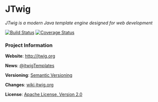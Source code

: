 # JTwig

*JTwig is a modern Java template engine designed for web development*

[![Build Status](https://travis-ci.org/lyncode/jtwig.png)](https://travis-ci.org/lyncode/jtwig)
[![Coverage Status](https://coveralls.io/repos/jtwig/jtwig/badge.png)](https://coveralls.io/r/jtwig/jtwig)


### Project Information

**Website**: http://jtwig.org

**News**: [@jtwigTemplates](https://twitter.com/jtwigTemplates)

**Versioning**:  [Semantic Versioning](http://semver.org/)

**Changes**: [wiki.jtwig.org](http://wiki.jtwig.org/#4-en)

**License**: [Apache License, Version 2.0](http://www.apache.org/licenses/LICENSE-2.0)
